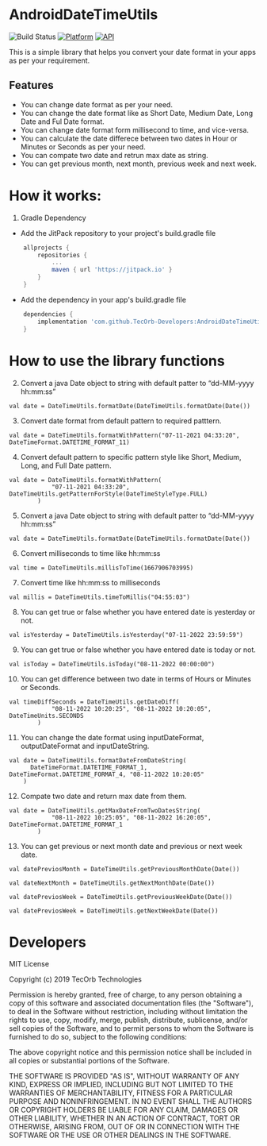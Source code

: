 # AndroidDateTimeUtils

![Build Status](https://travis-ci.org/joemccann/dillinger.svg?branch=master)
[![Platform](https://img.shields.io/badge/platform-android-green.svg)](http://developer.android.com/index.html)
[![API](https://img.shields.io/badge/API-21%2B-brightgreen.svg?style=flat)](https://android-arsenal.com/api?level=23)


This is a simple library that helps you convert your date format in your apps as per your requirement.

## Features

- You can change date format as per your need.
- You can change the date format like as Short Date, Medium Date, Long Date and Ful Date format.
- You can change date format form millisecond to time, and vice-versa.
- You can calculate the date differece between two dates in Hour or Minutes or Seconds as per your need.
- You can compate two date and retrun max date as string.
- You can get previous month, next month, previous week and next week. 

# How it works:

1. Gradle Dependency

- Add the JitPack repository to your project's build.gradle file

```groovy
    allprojects {
        repositories {
            ...
    	    maven { url 'https://jitpack.io' }
        }
    }
```
- Add the dependency in your app's build.gradle file

```groovy
    dependencies {
        implementation 'com.github.TecOrb-Developers:AndroidDateTimeUtil:1.0'
    }
```

# How to use the library functions

2. Convert a java Date object to string with default patter to “dd-MM-yyyy hh:mm:ss”
```
val date = DateTimeUtils.formatDate(DateTimeUtils.formatDate(Date())
```
3. Convert date format from default pattern to required patttern.
```
val date = DateTimeUtils.formatWithPattern("07-11-2021 04:33:20", DateTimeFormat.DATETIME_FORMAT_11)
```
4. Convert default pattern to specific pattern style like Short, Medium, Long, and Full  Date pattern.
```
val date = DateTimeUtils.formatWithPattern(
            "07-11-2021 04:33:20", DateTimeUtils.getPatternForStyle(DateTimeStyleType.FULL)
        )
```
5. Convert a java Date object to string with default patter to “dd-MM-yyyy hh:mm:ss”
```
val date = DateTimeUtils.formatDate(DateTimeUtils.formatDate(Date())
```
6. Convert milliseconds to time like hh:mm:ss
```
val time = DateTimeUtils.millisToTime(1667906703995)
```
7. Convert time like hh:mm:ss to milliseconds
```
val millis = DateTimeUtils.timeToMillis("04:55:03")
```
8. You can get true or false whether you have entered date is yesterday or not.
```
val isYesterday = DateTimeUtils.isYesterday("07-11-2022 23:59:59")
```
9. You can get true or false whether you have entered date is today or not.
```
val isToday = DateTimeUtils.isToday("08-11-2022 00:00:00")
```
10. You can get difference between two date in terms of Hours or Minutes or Seconds.
```
val timeDiffSeconds = DateTimeUtils.getDateDiff(
            "08-11-2022 10:20:25", "08-11-2022 10:20:05", DateTimeUnits.SECONDS
        )
```
11. You can change the date format using inputDateFormat, outputDateFormat and inputDateString.
```
val date = DateTimeUtils.formatDateFromDateString(
      DateTimeFormat.DATETIME_FORMAT_1, DateTimeFormat.DATETIME_FORMAT_4, "08-11-2022 10:20:05"
    )
```
12. Compate two date and return max date from them.
```
val date = DateTimeUtils.getMaxDateFromTwoDatesString(
            "08-11-2022 10:25:05", "08-11-2022 16:20:05", DateTimeFormat.DATETIME_FORMAT_1
        )
```
13. You can get previous or next month date and previous or next week date.
```
val datePreviosMonth = DateTimeUtils.getPreviousMonthDate(Date())

val dateNextMonth = DateTimeUtils.getNextMonthDate(Date())

val datePreviosWeek = DateTimeUtils.getPreviousWeekDate(Date())

val datePreviosWeek = DateTimeUtils.getNextWeekDate(Date())
```
# Developers

MIT License

Copyright (c) 2019 TecOrb Technologies

Permission is hereby granted, free of charge, to any person obtaining a copy
of this software and associated documentation files (the "Software"), to deal
in the Software without restriction, including without limitation the rights
to use, copy, modify, merge, publish, distribute, sublicense, and/or sell
copies of the Software, and to permit persons to whom the Software is
furnished to do so, subject to the following conditions:

The above copyright notice and this permission notice shall be included in all
copies or substantial portions of the Software.

THE SOFTWARE IS PROVIDED "AS IS", WITHOUT WARRANTY OF ANY KIND, EXPRESS OR
IMPLIED, INCLUDING BUT NOT LIMITED TO THE WARRANTIES OF MERCHANTABILITY,
FITNESS FOR A PARTICULAR PURPOSE AND NONINFRINGEMENT. IN NO EVENT SHALL THE
AUTHORS OR COPYRIGHT HOLDERS BE LIABLE FOR ANY CLAIM, DAMAGES OR OTHER
LIABILITY, WHETHER IN AN ACTION OF CONTRACT, TORT OR OTHERWISE, ARISING FROM,
OUT OF OR IN CONNECTION WITH THE SOFTWARE OR THE USE OR OTHER DEALINGS IN THE
SOFTWARE.

